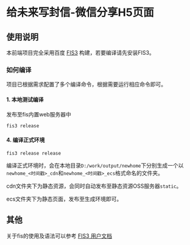 # 给未来写封信-微信分享H5页面


## 使用说明

本前端项目完全采用百度 [FIS3](http://fis.baidu.com/) 构建，若要编译请先安装FIS3。

### 如何编译

项目已根据需求配置了多个编译命令，根据需要运行相应命令即可。

#### 1. 本地测试编译

  发布至fis内置web服务器中

  ```
  fis3 release
  ```

#### 4. 编译正式环境

  ```
  fis3 release release
  ```

  编译正式环境时，会在本地目录`D:/work/output/newhome`下分别生成一个以`newhome_<时间戳>_cdn`和`newhome_<时间戳>_ecs`格式命名的文件夹。

  cdn文件夹下为静态资源，会同时自动发布至静态资源OSS服务器`static`。

  ecs文件夹下为静态页面，发布至生成环境即可。

## 其他

关于fis的使用及语法可以参考 [FIS3 用户文档](http://fis.baidu.com/fis3/docs/beginning/intro.html)
